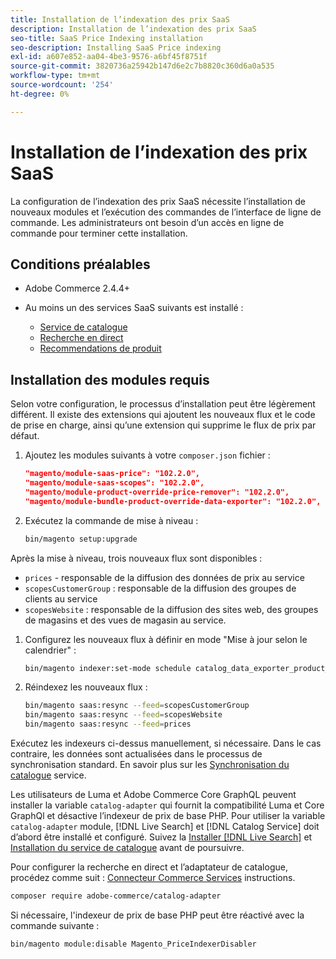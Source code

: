 ```yaml
---
title: Installation de l’indexation des prix SaaS
description: Installation de l’indexation des prix SaaS
seo-title: SaaS Price Indexing installation
seo-description: Installing SaaS Price indexing
exl-id: a607e852-aa04-4be3-9576-a6bf45f8751f
source-git-commit: 3820736a25942b147d6e2c7b8820c360d6a0a535
workflow-type: tm+mt
source-wordcount: '254'
ht-degree: 0%

---
```


# Installation de l’indexation des prix SaaS

La configuration de l’indexation des prix SaaS nécessite l’installation de nouveaux modules et l’exécution des commandes de l’interface de ligne de commande. Les administrateurs ont besoin d’un accès en ligne de commande pour terminer cette installation.

## Conditions préalables

* Adobe Commerce 2.4.4+
* Au moins un des services SaaS suivants est installé :

   * [Service de catalogue](../catalog-service/overview.md)
   * [Recherche en direct](../live-search/guide-overview.md)
   * [Recommendations de produit](../product-recommendations/guide-overview.md)

## Installation des modules requis

Selon votre configuration, le processus d’installation peut être légèrement différent.
Il existe des extensions qui ajoutent les nouveaux flux et le code de prise en charge, ainsi qu’une extension qui supprime le flux de prix par défaut.

1. Ajoutez les modules suivants à votre `composer.json` fichier :

   ```json
   "magento/module-saas-price": "102.2.0",
   "magento/module-saas-scopes": "102.2.0",
   "magento/module-product-override-price-remover": "102.2.0",
   "magento/module-bundle-product-override-data-exporter": "102.2.0",
   ```

1. Exécutez la commande de mise à niveau :

   ```bash
   bin/magento setup:upgrade
   ```

Après la mise à niveau, trois nouveaux flux sont disponibles :

* `prices` - responsable de la diffusion des données de prix au service
* `scopesCustomerGroup` : responsable de la diffusion des groupes de clients au service
* `scopesWebsite` : responsable de la diffusion des sites web, des groupes de magasins et des vues de magasin au service.


1. Configurez les nouveaux flux à définir en mode &quot;Mise à jour selon le calendrier&quot; :

   ```bash
   bin/magento indexer:set-mode schedule catalog_data_exporter_product_prices scopes_customergroup_data_exporter scopes_website_data_exporter
   ```

1. Réindexez les nouveaux flux :

   ```bash
   bin/magento saas:resync --feed=scopesCustomerGroup
   bin/magento saas:resync --feed=scopesWebsite
   bin/magento saas:resync --feed=prices
   ```

Exécutez les indexeurs ci-dessus manuellement, si nécessaire. Dans le cas contraire, les données sont actualisées dans le processus de synchronisation standard. En savoir plus sur les [Synchronisation du catalogue](../landing/catalog-sync.md) service.

Les utilisateurs de Luma et Adobe Commerce Core GraphQL peuvent installer la variable `catalog-adapter` qui fournit la compatibilité Luma et Core GraphQl et désactive l’indexeur de prix de base PHP.
Pour utiliser la variable `catalog-adapter` module, [!DNL Live Search] et [!DNL Catalog Service] doit d’abord être installé et configuré. Suivez la [Installer [!DNL Live Search]](../live-search/install.md) et [Installation du service de catalogue](../catalog-service/installation.md) avant de poursuivre.

Pour configurer la recherche en direct et l’adaptateur de catalogue, procédez comme suit : [Connecteur Commerce Services](https://experienceleague.adobe.com/docs/commerce-merchant-services/user-guides/integration-services/saas.html?lang=en) instructions.

```bash
composer require adobe-commerce/catalog-adapter
```

Si nécessaire, l&#39;indexeur de prix de base PHP peut être réactivé avec la commande suivante :

```bash
bin/magento module:disable Magento_PriceIndexerDisabler
```
